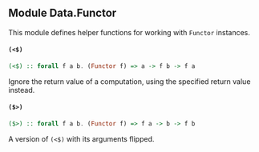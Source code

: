 ## Module Data.Functor

This module defines helper functions for working with `Functor` instances.

#### `(<$)`

``` purescript
(<$) :: forall f a b. (Functor f) => a -> f b -> f a
```

Ignore the return value of a computation, using the specified return value instead.

#### `($>)`

``` purescript
($>) :: forall f a b. (Functor f) => f a -> b -> f b
```

A version of `(<$)` with its arguments flipped.


